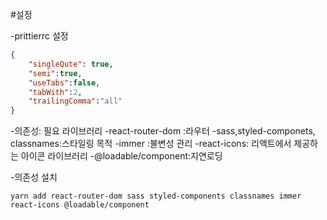 #설정

-prittierrc 설정

```json
{
    "singleQute": true,
    "semi":true,
    "useTabs":false,
    "tabWith":2,
    "trailingComma":"all"
}

```

-의존성: 필요 라이브러리
 -react-router-dom :라우터 
 -sass,styled-componets, classnames:스타일링 목적
 -immer :불변성 관리 
 -react-icons: 리액트에서 제공하는 아이콘 라이브러리
 -@loadable/component:지연로딩

-의존성 설치 

 ```
yarn add react-router-dom sass styled-components classnames immer react-icons @loadable/component 
 ```